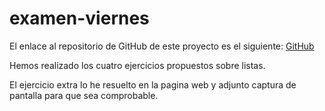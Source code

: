 # examen-viernes

El enlace al repositorio de GitHub de este proyecto es el siguiente: [GitHub](https://github.com/jzazooro/examen-viernes.git)

Hemos realizado los cuatro ejercicios propuestos sobre listas.

El ejercicio extra lo he resuelto en la pagina web y adjunto captura de pantalla para que sea comprobable.

